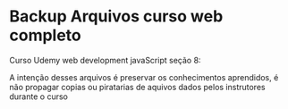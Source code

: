 # Backup Arquivos curso web completo
Curso Udemy web development javaScript seção 8:

A intenção desses arquivos é preservar os conhecimentos aprendidos, é não propagar copias ou piratarias de aquivos dados pelos instrutores durante o curso
